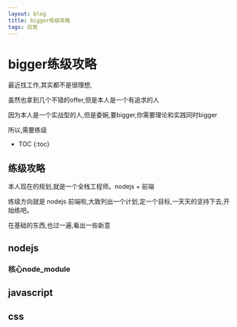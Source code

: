 ```yaml
---
layout: blog
title: bigger练级攻略
tags: 日常
---
```


# bigger练级攻略

最近找工作,其实都不是很理想,

虽然也拿到几个不错的offer,但是本人是一个有追求的人

因为本人是一个实战型的人,但是委婉,要bigger,你需要理论和实践同时bigger

所以,需要练级

* TOC
{:toc}

## 练级攻略

本人现在的规划,就是一个全栈工程师。nodejs + 前端

练级方向就是 nodejs  前端啦,大致列出一个计划,定一个目标,一天天的坚持下去,开始练吧。

在基础的东西,也过一遍,看出一些新意

##  nodejs

### 核心node_module

## javascript

## css






